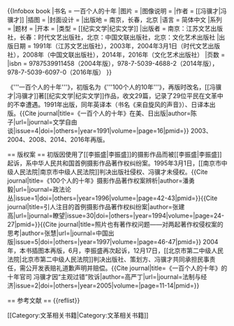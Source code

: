 {{Infobox book
|书名      = 一百个人的十年
|图片      = 
|图像说明  = 
|作者      = [[冯骥才|冯骥才]]
|插图      = 
|封面设计  = 
|出版地    = 南京，长春，北京
|语言      = 简体中文
|系列      = 
|题材      = 
|开本      = 
|类型      = [[纪实文学|纪实文学]]
|出版者    = 南京：江苏文艺出版社，长春：时代文艺出版社，北京：中国文联出版社，北京：文化艺术出版社
|出版日期  = 1991年（江苏文艺出版社），2003年，2004年3月1日（时代文艺出版社），2008年（中国文联出版社），2014年，2016年（文化艺术出版社）
|页数 = 
|isbn = 9787539911458（2004年版），978-7-5039-4688-2（2014年版），978-7-5039-6097-0（2016年版）
}}

《'''一百个人的十年'''》，初版名为《'''100个人的10年'''》，再版时改名，[[冯骥才|冯骥才]]著[[纪实文学|纪实文学]]作品，收文29篇，记录了29位平民在文革中的不幸遭遇。1991年出版，同年英译本（书名《来自旋风的声音》）、日译本出版。<ref>{{Cite journal|title=《一百个人的十年》在美、日出版|author=陈子|url=|journal=文学自由谈|issue=4|doi=|others=|year=1991|volume=|page=16|pmid=}}</ref> 2003、2004、2008、2014、2016年再版。

== 版权案 ==
初版因使用了[[李振盛|李振盛]]的摄影作品而被[[李振盛|李振盛]]起诉，系中华人民共和国首例摄影作品著作权纠纷案。1995年3月1日，[[南京市中级人民法院|南京市中级人民法院]]判决出版社侵权、冯骥才未侵权。<ref>{{Cite journal|title=《100个人的十年》摄影作品著作权案辨析|author=潘勇毅|url=|journal=政法论丛|issue=1|doi=|others=|year=1996|volume=|page=42-43|pmid=}}</ref><ref>{{Cite journal|title=引人注目的首例摄影作品著作权纠纷案|author=张建高|url=|journal=瞭望|issue=30|doi=|others=|year=1994|volume=|page=24-27|pmid=}}</ref><ref>{{Cite journal|title=照片也有著作权问题——对两起著作权侵权案的思考|author=张慧|url=|journal=中国出版|issue=5|doi=|others=|year=1997|volume=|page=46-47|pmid=}}</ref> 2004年，本书插图本再版，6月，李振盛再次起诉，12月17日，[[北京市第二中级人民法院|北京市第二中级人民法院]]判决出版社、策划方、冯骥才共同承担民事责任，需公开发表赔礼道歉声明并赔偿。<ref>{{Cite journal|title=《一百个人的十年》的十年官司 冯骥才因“主观过错”败诉|author=高严丁|url=|journal=法制与经济|issue=2|doi=|others=|year=2005|volume=|page=11-14|pmid=}}</ref>

== 参考文献 ==
{{reflist}}

[[Category:文革相关书籍|Category:文革相关书籍]]